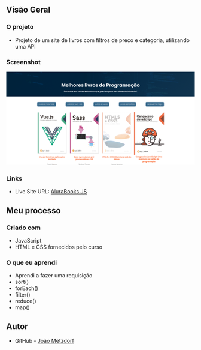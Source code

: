 ## Visão Geral

### O projeto

- Projeto de um site de livros com filtros de preço e categoria, utilizando uma API

### Screenshot

![](./alurabooks-js.png)

### Links

- Live Site URL: [AluraBooks JS](https://alurabooks-js-green.vercel.app/)

## Meu processo

### Criado com

- JavaScript
- HTML e CSS fornecidos pelo curso

### O que eu aprendi

- Aprendi a fazer uma requisição
- sort()
- forEach()
- filter()
- reduce()
- map()

## Autor

- GitHub - [João Metzdorf](https://github.com/joaometzdorf)
